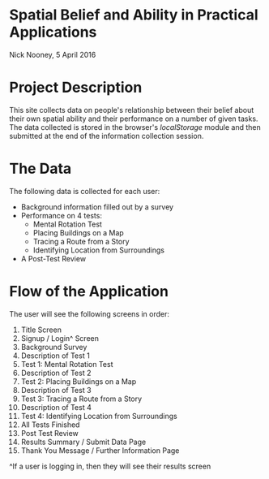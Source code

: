 # Spatial Belief and Ability in Practical Applications

Nick Nooney, 5 April 2016

# Project Description

This site collects data on people's relationship between their belief about
their own spatial ability and their performance on a number of given tasks. The
data collected is stored in the browser's *localStorage* module and then
submitted at the end of the information collection session.

# The Data

The following data is collected for each user:

- Background information filled out by a survey
- Performance on 4 tests:
    - Mental Rotation Test
    - Placing Buildings on a Map
    - Tracing a Route from a Story
    - Identifying Location from Surroundings
- A Post-Test Review

# Flow of the Application

The user will see the following screens in order:

1. Title Screen
2. Signup / Login^ Screen
3. Background Survey
4. Description of Test 1
5. Test 1: Mental Rotation Test
6. Description of Test 2
7. Test 2: Placing Buildings on a Map
8. Description of Test 3
9. Test 3: Tracing a Route from a Story
10. Description of Test 4
11. Test 4: Identifying Location from Surroundings
12. All Tests Finished
13. Post Test Review
14. Results Summary / Submit Data Page
15. Thank You Message / Further Information Page

^If a user is logging in, then they will see their results screen
